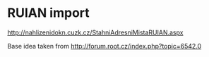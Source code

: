 # RUIAN import

http://nahlizenidokn.cuzk.cz/StahniAdresniMistaRUIAN.aspx

Base idea taken from http://forum.root.cz/index.php?topic=6542.0





